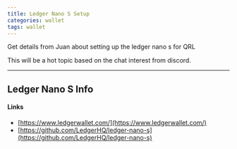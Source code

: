 ```yaml
---
title: Ledger Nano S Setup
categories: wallet
tags: wallet
---
```



Get details from Juan about setting up the ledger nano s for QRL

This will be a hot topic based on the chat interest from discord.

---

## Ledger Nano S Info

#### Links
* [https://www.ledgerwallet.com/](https://www.ledgerwallet.com/)
* [https://github.com/LedgerHQ/ledger-nano-s](https://github.com/LedgerHQ/ledger-nano-s)



